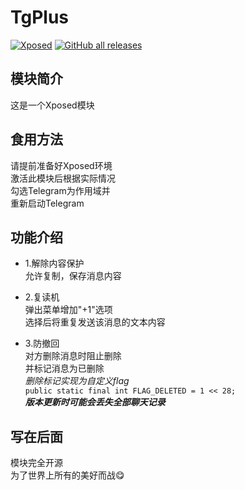 # TgPlus

[![Xposed](https://img.shields.io/badge/-Xposed-green?style=flat&logo=Android&logoColor=white)](#)
[![GitHub all releases](https://img.shields.io/github/downloads/Xposed-Modules-Repo/com.easy.tgPlus/total?label=Downloads)](https://github.com/Xposed-Modules-Repo/com.easy.tgPlus/releases)

## 模块简介
这是一个Xposed模块

## 食用方法
请提前准备好Xposed环境  
激活此模块后根据实际情况  
勾选Telegram为作用域并  
重新启动Telegram

## 功能介绍
* 1.解除内容保护  
允许复制，保存消息内容

* 2.复读机  
弹出菜单增加"+1"选项  
选择后将重复发送该消息的文本内容

* 3.防撤回  
对方删除消息时阻止删除  
并标记消息为已删除  
*删除标记实现为自定义flag*  
```public static final int FLAG_DELETED = 1 << 28;```  
***版本更新时可能会丢失全部聊天记录***

## 写在后面
模块完全开源  
为了世界上所有的美好而战😋
